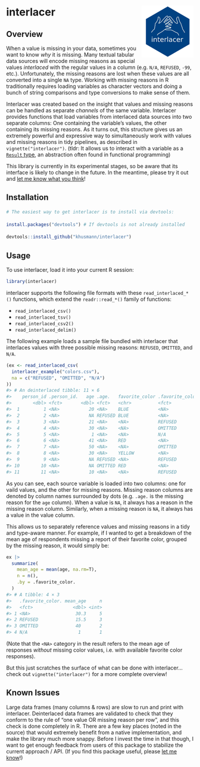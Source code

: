 
<!-- README.md is generated from README.Rmd. Please edit that file -->

# interlacer <img src="man/figures/logo.svg" align="right" height="140" />

## Overview

When a value is missing in your data, sometimes you want to know *why*
it is missing. Many textual tabular data sources will encode missing
reasons as special values *interlaced* with the regular values in a
column (e.g. `N/A`, `REFUSED`, `-99`, etc.). Unfortunately, the missing
reasons are lost when these values are all converted into a single `NA`
type. Working with missing reasons in R traditionally requires loading
variables as character vectors and doing a bunch of string comparisons
and type conversions to make sense of them.

Interlacer was created based on the insight that values and missing
reasons can be handled as separate *channels* of the same variable.
Interlacer provides functions that load variables from interlaced data
sources into two separate columns: One containing the variable’s values,
the other containing its missing reasons. As it turns out, this
structure gives us an extremely powerful and expressive way to
simultaneously work with values and missing reasons in tidy pipelines,
as described in `vignette("interlacer")`. (tldr: It allows us to
interact with a variable as a [`Result`
type](https://en.wikipedia.org/wiki/Result_type), an abstraction often
found in functional programming)

This library is currently in its experimental stages, so be aware that
its interface is likely to change in the future. In the meantime, please
try it out and [let me know what you think](mailto:kdh38@psu.edu)!

## Installation

``` r
# The easiest way to get interlacer is to install via devtools:

install.packages("devtools") # If devtools is not already installed

devtools::install_github("khusmann/interlacer")
```

## Usage

To use interlacer, load it into your current R session:

``` r
library(interlacer)
```

interlacer supports the following file formats with these
`read_interlaced_*()` functions, which extend the `readr::read_*()`
family of functions:

- `read_interlaced_csv()`
- `read_interlaced_tsv()`
- `read_interlaced_csv2()`
- `read_interlaced_delim()`

The following example loads a sample file bundled with interlacer that
interlaces values with three possible missing reasons: `REFUSED`,
`OMITTED`, and `N/A`.

``` r
(ex <- read_interlaced_csv(
  interlacer_example("colors.csv"),
  na = c("REFUSED", "OMITTED", "N/A")
))
#> # An deinterlaced tibble: 11 × 6
#>    person_id .person_id.   age .age.   favorite_color .favorite_color.
#>        <dbl> <fct>       <dbl> <fct>   <chr>          <fct>           
#>  1         1 <NA>           20 <NA>    BLUE           <NA>            
#>  2         2 <NA>           NA REFUSED BLUE           <NA>            
#>  3         3 <NA>           21 <NA>    <NA>           REFUSED         
#>  4         4 <NA>           30 <NA>    <NA>           OMITTED         
#>  5         5 <NA>            1 <NA>    <NA>           N/A             
#>  6         6 <NA>           41 <NA>    RED            <NA>            
#>  7         7 <NA>           50 <NA>    <NA>           OMITTED         
#>  8         8 <NA>           30 <NA>    YELLOW         <NA>            
#>  9         9 <NA>           NA REFUSED <NA>           REFUSED         
#> 10        10 <NA>           NA OMITTED RED            <NA>            
#> 11        11 <NA>           10 <NA>    <NA>           REFUSED
```

As you can see, each source variable is loaded into two columns: one for
vaild values, and the other for missing reasons. Missing reason columns
are denoted by column names surrounded by dots (e.g. `.age.` is the
missing reason for the `age` column). When a value is `NA`, it always
has a reason in the missing reason column. Similarly, when a missing
reason is `NA`, it always has a value in the value column.

This allows us to separately reference values and missing reasons in a
tidy and type-aware manner. For example, if I wanted to get a breakdown
of the mean age of respondents missing a report of their favorite color,
grouped by the missing reason, it would simply be:

``` r
ex |>
  summarize(
    mean_age = mean(age, na.rm=T),
    n = n(),
    .by = .favorite_color.
  )
#> # A tibble: 4 × 3
#>   .favorite_color. mean_age     n
#>   <fct>               <dbl> <int>
#> 1 <NA>                 30.3     5
#> 2 REFUSED              15.5     3
#> 3 OMITTED              40       2
#> 4 N/A                   1       1
```

(Note that the `<NA>` category in the result refers to the mean age of
responses *without* missing color values, i.e. with available favorite
color responses).

But this just scratches the surface of what can be done with interlacer…
check out `vignette("interlacer")` for a more complete overview!

## Known Issues

Large data frames (many columns & rows) are slow to run and print with
interlacer. Deinterlaced data frames are validated to check that they
conform to the rule of “one value OR missing reason per row”, and this
check is done completely in R. There are a few key places (noted in the
source) that would extremely benefit from a native implementation, and
make the library much more snappy. Before I invest the time in that
though, I want to get enough feedback from users of this package to
stabilize the current approach / API. (If you find this package useful,
please [let me know](mailto:kdh38@psu.edu)!)
